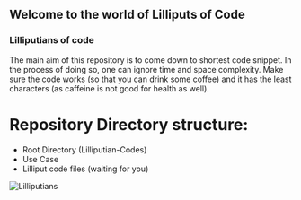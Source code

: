 ## Welcome to the world of Lilliputs of Code


### Lilliputians of code

The main aim of this repository is to come down to shortest code snippet. In the process of doing so, one can ignore time and space 
complexity. Make sure the code works (so that you can drink some coffee) and it has the least characters (as caffeine is not good for 
health as well).


# Repository Directory structure:

-  Root Directory (Lilliputian-Codes) 
-  Use Case 
-  Lilliput code files (waiting for you) 



![Lilliputians](http://www.hotel-r.net/im/hotel/it/lilliput-10.jpg)




